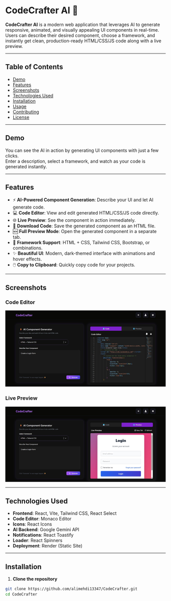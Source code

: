 # CodeCrafter AI 🚀

**CodeCrafter AI** is a modern web application that leverages AI to generate responsive, animated, and visually appealing UI components in real-time. Users can describe their desired component, choose a framework, and instantly get clean, production-ready HTML/CSS/JS code along with a live preview.

---

## Table of Contents
- [Demo](#demo)
- [Features](#features)
- [Screenshots](#screenshots)
- [Technologies Used](#technologies-used)
- [Installation](#installation)
- [Usage](#usage)
- [Contributing](#contributing)
- [License](#license)

---

## Demo
You can see the AI in action by generating UI components with just a few clicks.  
Enter a description, select a framework, and watch as your code is generated instantly.

---

## Features
- ⚡ **AI-Powered Component Generation**: Describe your UI and let AI generate code.
- 💻 **Code Editor**: View and edit generated HTML/CSS/JS code directly.
- 🌐 **Live Preview**: See the component in action immediately.
- 📂 **Download Code**: Save the generated component as an HTML file.
- 🆕 **Full Preview Mode**: Open the generated component in a separate tab.
- 🎨 **Framework Support**: HTML + CSS, Tailwind CSS, Bootstrap, or combinations.
- ✨ **Beautiful UI**: Modern, dark-themed interface with animations and hover effects.
- 🖱️ **Copy to Clipboard**: Quickly copy code for your projects.

---

## Screenshots

### Code Editor
![Code Editor](src/assets/code.jpg)

### Live Preview
![Live Preview](src/assets/preview.jpg)

---

## Technologies Used
- **Frontend**: React, Vite, Tailwind CSS, React Select
- **Code Editor**: Monaco Editor
- **Icons**: React Icons
- **AI Backend**: Google Gemini API
- **Notifications**: React Toastify
- **Loader**: React Spinners
- **Deployment**: Render (Static Site)

---

## Installation

1. **Clone the repository**
```bash
git clone https://github.com/alimehdi13347/CodeCrafter.git
cd CodeCrafter

